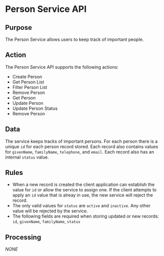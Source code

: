 # Person Service API

## Purpose
The Person Service allows users to keep track of important people. 

## Action
The Person Service API supports the following actions:
* Create Person
* Get Person List
* Filter Person List
* Remove Person
* Get Person
* Update Person
* Update Person Status
* Remove Person

## Data
The service keeps tracks of important persons. For each person there is a unique `id` for each person record stored. Each record also contains values for `givenName`, `familyName`, `telephone`, and `email`. Each record also has an internal `status` value. 

## Rules
* When a new record is created the client application can establish the value for `id` or allow the service to assign one. If the client attempts to apply an `id` value that is alreay in use, the new service will reject the record.
* The only valid values for `status` are `active` and `inactive`. Any other value will be rejected by the service.
* The following fields are required when storing updated or new records: `id`, `givenName`, `familyName`, `status`

## Processing
*NONE*


